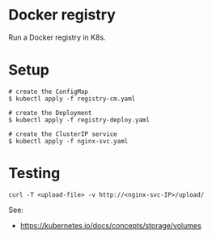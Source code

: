 # Docker registry

Run a Docker registry in K8s. 

# Setup
```
# create the ConfigMap
$ kubectl apply -f registry-cm.yaml

# create the Deployment
$ kubectl apply -f registry-deploy.yaml

# create the ClusterIP service
$ kubectl apply -f nginx-svc.yaml
```

# Testing
```
curl -T <upload-file> -v http://<nginx-svc-IP>/upload/
```

See:
* https://kubernetes.io/docs/concepts/storage/volumes


